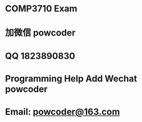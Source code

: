 # COMP3710 Exam
# 加微信 powcoder

# QQ 1823890830

# Programming Help Add Wechat powcoder

# Email: powcoder@163.com

